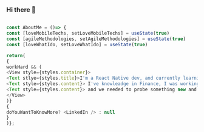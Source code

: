 ### Hi there 👋

<!--
**iviveros-code/iviveros-code** is a ✨ _special_ ✨ repository because its `README.md` (this file) appears on your GitHub profile.

Here are some ideas to get you started:

- 🔭 I’m currently working on ...
- 🌱 I’m currently learning ...
- 👯 I’m looking to collaborate on ...
- 🤔 I’m looking for help with ...
- 💬 Ask me about ...
- 📫 How to reach me: ...
- 😄 Pronouns: ...
- ⚡ Fun fact: ...
-->

```javascript

const AboutMe = ()=> {
const [loveMobileTechs, setLoveMobileTechs] = useState(true)
const [agileMethodologies, setAgileMethodologies] = useState(true)
const [loveWhatIdo, setLoveWhatIdo] = useState(true)

return(
{
workHard && (
<View style={styles.container}>
<Text stlye={styles.title}>I'm a React Native dev, and currently learning about Flutter 🧑🏼‍💻 </Text>
<Text style={styles.content}> I've knowleadge in Finance, I was working in this area many years </Text>
<Text style={styles.content}> and we needed to probe something new and I'm here!! 💪 </Text>
</View>
)}
{
doYouWantToKnowMore? <LinkedIn /> : null
}
)};
```



